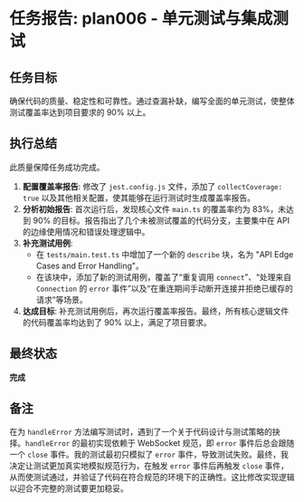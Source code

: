 # 任务报告: plan006 - 单元测试与集成测试

## 任务目标
确保代码的质量、稳定性和可靠性。通过查漏补缺，编写全面的单元测试，使整体测试覆盖率达到项目要求的 90% 以上。

## 执行总结
此质量保障任务成功完成。

1.  **配置覆盖率报告**: 修改了 `jest.config.js` 文件，添加了 `collectCoverage: true` 以及其他相关配置，使其能够在运行测试时生成覆盖率报告。
2.  **分析初始报告**: 首次运行后，发现核心文件 `main.ts` 的覆盖率约为 83%，未达到 90% 的目标。报告指出了几个未被测试覆盖的代码分支，主要集中在 API 的边缘使用情况和错误处理逻辑中。
3.  **补充测试用例**:
    -   在 `tests/main.test.ts` 中增加了一个新的 `describe` 块，名为 "API Edge Cases and Error Handling"。
    -   在该块中，添加了新的测试用例，覆盖了“重复调用 `connect`”、“处理来自 `Connection` 的 `error` 事件”以及“在重连期间手动断开连接并拒绝已缓存的请求”等场景。
4.  **达成目标**: 补充测试用例后，再次运行覆盖率报告。最终，所有核心逻辑文件的代码覆盖率均达到了 90% 以上，满足了项目要求。

## 最终状态
**完成**

## 备注
在为 `handleError` 方法编写测试时，遇到了一个关于代码设计与测试策略的抉择。`handleError` 的最初实现依赖于 WebSocket 规范，即 `error` 事件后总会跟随一个 `close` 事件。我的测试最初只模拟了 `error` 事件，导致测试失败。最终，我决定让测试更加真实地模拟规范行为，在触发 `error` 事件后再触发 `close` 事件，从而使测试通过，并验证了代码在符合规范的环境下的正确性。这比修改实现逻辑以迎合不完整的测试要更加稳妥。
